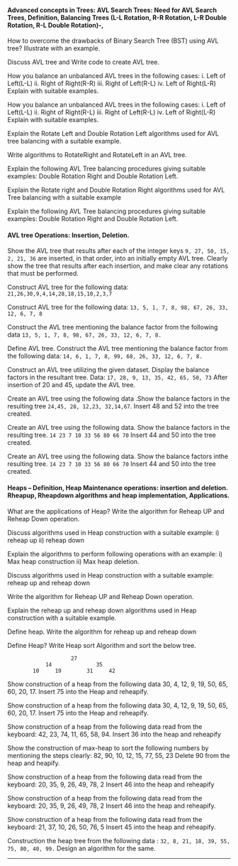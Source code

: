 

#### Advanced concepts in Trees: AVL Search Trees: Need for AVL Search Trees, Definition, Balancing Trees (L-L Rotation, R-R Rotation, L-R Double Rotation, R-L Double Rotation)-, 


How to overcome the drawbacks of Binary Search Tree (BST) using AVL tree? Illustrate with an example.

Discuss AVL tree and Write code to create AVL tree.



How you balance an unbalanced AVL trees in the following cases:
i. Left of Left(L-L)     ii. Right of Right(R-R)
iii. Right of Left(R-L)    iv. Left of Right(L-R)
Explain with suitable examples.

How you balance an unbalanced AVL trees in the following cases:
i. Left of Left(L-L)    ii. Right of Right(R-L)
iii. Right of Left(R-L)   iv. Left of Right(L-R)
Explain with suitable examples.

Explain the Rotate Left and Double Rotation Left algorithms used for AVL tree balancing with a suitable example.

Write algorithms to RotateRight and RotateLeft in an AVL tree.

Explain the following AVL Tree balancing procedures giving suitable examples: Double Rotation Right and Double Rotation Left.

Explain the Rotate right and Double Rotation Right algorithms used for AVL Tree balancing with a suitable example

Explain the following AVL Tree balancing procedures giving suitable examples: Double Rotation Right and Double Rotation Left.




#### AVL tree Operations: Insertion, Deletion. 

Show the AVL tree that results after each of the integer keys 
`9, 27, 50, 15, 2, 21, 36` are inserted, in that order, into an initially empty AVL tree.  Clearly show the tree that results after each insertion, and make clear any rotations that must be performed.


Construct AVL tree for the following data: 
`21,26,30,9,4,14,28,18,15,10,2,3,7`

Construct AVL tree for the following data: 
`13, 5, 1, 7, 8, 98, 67, 26, 33, 12, 6, 7, 8`

Construct the AVL tree mentioning the balance factor from the following data 
`13, 5, 1, 7, 8, 98, 67, 26, 33, 12, 6, 7, 8.`

Define AVL tree. Construct the AVL tree mentioning the balance factor from the following data:
`14, 6, 1, 7, 8, 99, 68, 26, 33, 12, 6, 7, 8.`




Construct an AVL tree utilizing the given dataset. Display the balance factors in the resultant tree.
Data: `17, 28, 9, 13, 35, 42, 65, 50, 73`
After insertion of 20 and 45, update the AVL tree.

Create an AVL tree using the following data .Show the balance factors in the resulting tree
`24,45, 28, 12,23, 32,14,67`. 
Insert 48 and 52 into the tree created.

Create an AVL tree using the following data. Show the balance factors in the resulting tree.
`14 23 7 10 33 56 80 66 70`
Insert 44 and 50 into the tree created.

Create an AVL tree using the following data. Show the balance factors inthe resulting tree.
`14 23 7 10 33 56 80 66 70`
Insert 44 and 50 into the tree created.





#### Heaps – Definition, Heap Maintenance operations: insertion and deletion. Rheapup, Rheapdown algorithms and heap implementation, Applications.

What are the applications of Heap? Write the algorithm for Reheap UP and Reheap Down operation.

Discuss algorithms used in Heap construction with a suitable example:
i) reheap up    ii) reheap down


Explain the algorithms to perform following operations with an example:
i) Max heap construction
ii) Max heap deletion.

Discuss algorithms used in Heap construction with a suitable example: reheap up and reheap down

Write the algorithm for Reheap UP and Reheap Down operation.

Explain the reheap up and reheap down algorithms used in Heap construction with a suitable example.

Define heap. Write the algorithm for reheap up and reheap down

Define Heap? Write Heap sort Algorithm and sort the below tree.
```
					27
			14	        	35
		10     19	     31     42
```






Show construction of a heap from the following data
30, 4, 12, 9, 19, 50, 65, 60, 20, 17.
Insert 75 into the Heap and reheapify.

Show construction of a heap from the following data 
30, 4, 12, 9, 19, 50, 65, 60, 20, 17.
Insert 75 into the Heap and reheapify.


Show construction of a heap from the following data read from the keyboard:
42, 23, 74, 11, 65, 58, 94. Insert 36 into the heap and reheapify

Show the construction of max-heap to sort the following numbers by mentioning the steps clearly: 82, 90, 10, 12, 15, 77, 55, 23 
Delete 90 from the heap and heapify.

Show construction of a heap from the following data read from the keyboard: 
20, 35, 9, 26, 49, 78, 2
Insert 46 into the heap and reheapify

Show construction of a heap from the following data read from the keyboard: 
20, 35, 9, 26, 49, 78, 2
Insert 46 into the heap and reheapify.

Show construction of a heap from the following data read from the keyboard: 
21, 37, 10, 26, 50, 76, 5
Insert 45 into the heap and reheapify.


Construction the heap tree from the following data :
`32, 8, 21, 18, 39, 55, 75, 80, 40, 99.` Design an algorithm for the same.



___

